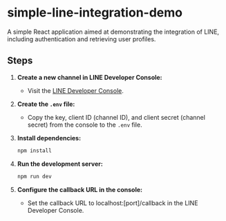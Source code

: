 # simple-line-integration-demo

A simple React application aimed at demonstrating the integration of LINE, including authentication and retrieving user profiles.

## Steps

1. **Create a new channel in LINE Developer Console:**
   - Visit the [LINE Developer Console](https://developers.line.biz/console/).

2. **Create the `.env` file:**
   - Copy the key, client ID (channel ID), and client secret (channel secret) from the console to the `.env` file.

3. **Install dependencies:**
   ```sh
   npm install

4. **Run the development server:**
      ```sh
   npm run dev
5. **Configure the callback URL in the console:**
   - Set the callback URL to localhost:[port]/callback in the LINE Developer Console.
